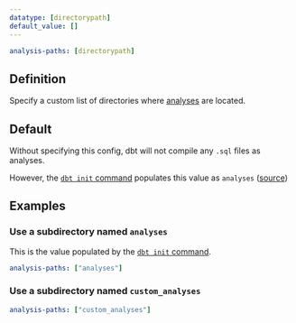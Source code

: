 ```yaml
---
datatype: [directorypath]
default_value: []
---
```


<File name='dbt_project.yml'>

```yml
analysis-paths: [directorypath]
```

</File>

## Definition
Specify a custom list of directories where [analyses](analyses) are located.

## Default
Without specifying this config, dbt will not compile any `.sql` files as analyses.

However, the [`dbt init` command](init) populates this value as `analyses` ([source](https://github.com/dbt-labs/dbt-starter-project/blob/master/dbt_project.yml#L15))

## Examples
### Use a subdirectory named `analyses`
This is the value populated by the [`dbt init` command](init).

<File name='dbt_project.yml'>

```yml
analysis-paths: ["analyses"]
```

</File>

### Use a subdirectory named `custom_analyses`

<File name='dbt_project.yml'>

```yml
analysis-paths: ["custom_analyses"]
```

</File>
